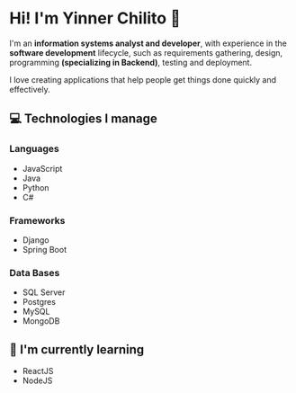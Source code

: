 # Hi! I'm Yinner Chilito 👋

I'm an **information systems analyst and developer**, with experience in the **software development** lifecycle, such as requirements gathering, design, programming **(specializing in Backend)**, testing and deployment.

I love creating applications that help people get things done quickly and effectively.

## 💻 Technologies I manage

### Languages

- JavaScript
- Java
- Python
- C#

### Frameworks
- Django
- Spring Boot

### Data Bases

- SQL Server
- Postgres
- MySQL
- MongoDB

## 🌱 I'm currently learning

- ReactJS
- NodeJS

